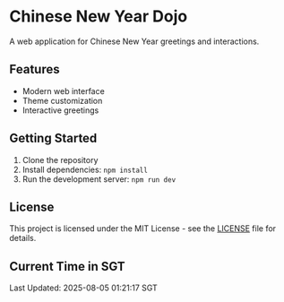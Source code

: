 # Chinese New Year Dojo

A web application for Chinese New Year greetings and interactions.

## Features

- Modern web interface
- Theme customization
- Interactive greetings

## Getting Started

1. Clone the repository
2. Install dependencies: `npm install`
3. Run the development server: `npm run dev`

## License

This project is licensed under the MIT License - see the [LICENSE](LICENSE) file for details.

## Current Time in SGT

Last Updated: 2025-08-05 01:21:17 SGT

